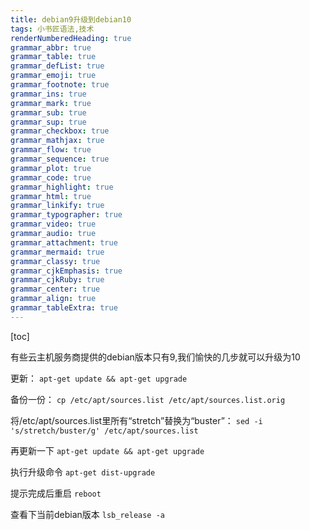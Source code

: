 ```yaml
---
title: debian9升级到debian10
tags: 小书匠语法,技术
renderNumberedHeading: true
grammar_abbr: true
grammar_table: true
grammar_defList: true
grammar_emoji: true
grammar_footnote: true
grammar_ins: true
grammar_mark: true
grammar_sub: true
grammar_sup: true
grammar_checkbox: true
grammar_mathjax: true
grammar_flow: true
grammar_sequence: true
grammar_plot: true
grammar_code: true
grammar_highlight: true
grammar_html: true
grammar_linkify: true
grammar_typographer: true
grammar_video: true
grammar_audio: true
grammar_attachment: true
grammar_mermaid: true
grammar_classy: true
grammar_cjkEmphasis: true
grammar_cjkRuby: true
grammar_center: true
grammar_align: true
grammar_tableExtra: true
---
```


[toc]

有些云主机服务商提供的debian版本只有9,我们愉快的几步就可以升级为10

更新：
`apt-get update && apt-get upgrade`

备份一份：
`cp /etc/apt/sources.list /etc/apt/sources.list.orig`

将/etc/apt/sources.list里所有“stretch”替换为“buster”：
`sed -i 's/stretch/buster/g' /etc/apt/sources.list`

再更新一下
`apt-get update && apt-get upgrade`

执行升级命令
`apt-get dist-upgrade`

提示完成后重启
`reboot`

查看下当前debian版本
`lsb_release -a`